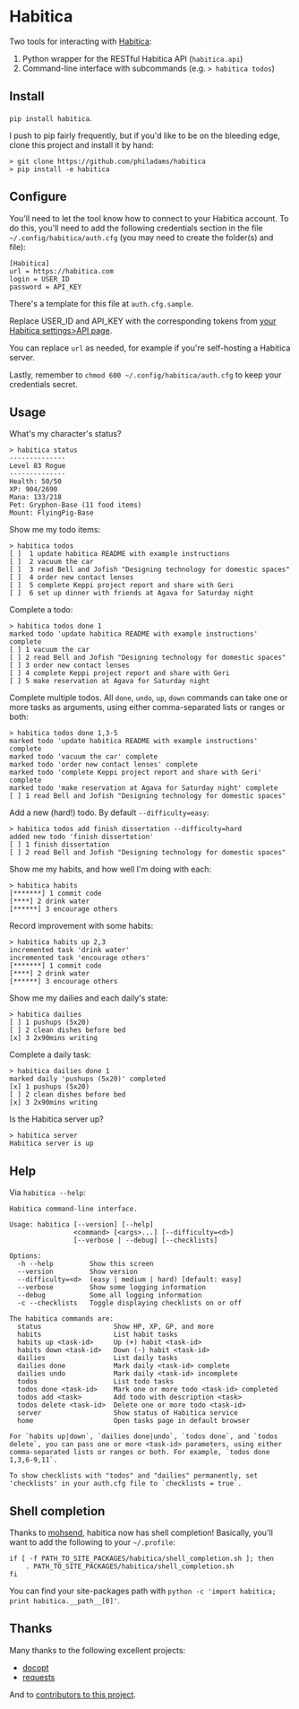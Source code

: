 Habitica
========

Two tools for interacting with [Habitica](http://habitica.com):

1. Python wrapper for the RESTful Habitica API (`habitica.api`)
2. Command-line interface with subcommands (e.g. `> habitica todos`)

Install
-------

`pip install habitica`.

I push to pip fairly frequently, but if you'd like to be on the bleeding edge,
clone this project and install it by hand:

    > git clone https://github.com/philadams/habitica
    > pip install -e habitica

Configure
---------

You'll need to let the tool know how to connect to your Habitica account. To do
this, you'll need to add the following credentials section in the file
`~/.config/habitica/auth.cfg` (you may need to create the folder(s) and file):

    [Habitica]
    url = https://habitica.com
    login = USER_ID
    password = API_KEY

There's a template for this file at `auth.cfg.sample`.

Replace USER\_ID and API\_KEY with the corresponding tokens from [your Habitica
settings>API page](https://habitica.com/#/options/settings/api).

You can replace `url` as needed, for example if you're self-hosting a Habitica
server.

Lastly, remember to `chmod 600 ~/.config/habitica/auth.cfg` to keep your
credentials secret.

Usage
-----

What's my character's status?

    > habitica status
    --------------
    Level 83 Rogue
    --------------
    Health: 50/50
    XP: 904/2690
    Mana: 133/218
    Pet: Gryphon-Base (11 food items)
    Mount: FlyingPig-Base

Show me my todo items:

    > habitica todos
    [ ]  1 update habitica README with example instructions
    [ ]  2 vacuum the car
    [ ]  3 read Bell and Jofish "Designing technology for domestic spaces"
    [ ]  4 order new contact lenses
    [ ]  5 complete Keppi project report and share with Geri
    [ ]  6 set up dinner with friends at Agava for Saturday night

Complete a todo:

    > habitica todos done 1
    marked todo 'update habitica README with example instructions' complete
    [ ] 1 vacuum the car
    [ ] 2 read Bell and Jofish "Designing technology for domestic spaces"
    [ ] 3 order new contact lenses
    [ ] 4 complete Keppi project report and share with Geri
    [ ] 5 make reservation at Agava for Saturday night

Complete multiple todos. All `done`, `undo`, `up`, `down` commands can take one
or more tasks as arguments, using either comma-separated lists or ranges or
both:

    > habitica todos done 1,3-5
    marked todo 'update habitica README with example instructions' complete
    marked todo 'vacuum the car' complete
    marked todo 'order new contact lenses' complete
    marked todo 'complete Keppi project report and share with Geri' complete
    marked todo 'make reservation at Agava for Saturday night' complete
    [ ] 1 read Bell and Jofish "Designing technology for domestic spaces"

Add a new (hard!) todo. By default `--difficulty=easy`:

    > habitica todos add finish dissertation --difficulty=hard
    added new todo 'finish dissertation'
    [ ] 1 finish dissertation
    [ ] 2 read Bell and Jofish "Designing technology for domestic spaces"

Show me my habits, and how well I'm doing with each:

    > habitica habits
    [*******] 1 commit code
    [****] 2 drink water
    [******] 3 encourage others

Record improvement with some habits:

    > habitica habits up 2,3
    incremented task 'drink water'
    incremented task 'encourage others'
    [*******] 1 commit code
    [****] 2 drink water
    [******] 3 encourage others

Show me my dailies and each daily's state:

    > habitica dailies
    [ ] 1 pushups (5x20)
    [ ] 2 clean dishes before bed
    [x] 3 2x90mins writing

Complete a daily task:

    > habitica dailies done 1
    marked daily 'pushups (5x20)' completed
    [x] 1 pushups (5x20)
    [ ] 2 clean dishes before bed
    [x] 3 2x90mins writing

Is the Habitica server up?

    > habitica server
    Habitica server is up

Help
----

Via `habitica --help`:

    Habitica command-line interface.

    Usage: habitica [--version] [--help]
                    <command> [<args>...] [--difficulty=<d>]
                    [--verbose | --debug] [--checklists]

    Options:
      -h --help         Show this screen
      --version         Show version
      --difficulty=<d>  (easy | medium | hard) [default: easy]
      --verbose         Show some logging information
      --debug           Some all logging information
      -c --checklists   Toggle displaying checklists on or off

    The habitica commands are:
      status                  Show HP, XP, GP, and more
      habits                  List habit tasks
      habits up <task-id>     Up (+) habit <task-id>
      habits down <task-id>   Down (-) habit <task-id>
      dailies                 List daily tasks
      dailies done            Mark daily <task-id> complete
      dailies undo            Mark daily <task-id> incomplete
      todos                   List todo tasks
      todos done <task-id>    Mark one or more todo <task-id> completed
      todos add <task>        Add todo with description <task>
      todos delete <task-id>  Delete one or more todo <task-id>
      server                  Show status of Habitica service
      home                    Open tasks page in default browser

    For `habits up|down`, `dailies done|undo`, `todos done`, and `todos
    delete`, you can pass one or more <task-id> parameters, using either
    comma-separated lists or ranges or both. For example, `todos done
    1,3,6-9,11`.

    To show checklists with "todos" and "dailies" permanently, set
    'checklists' in your auth.cfg file to `checklists = true`.

Shell completion
----------------

Thanks to [mohsend](https://github.com/mohsend), habitica now has shell completion! Basically, you'll want to add the following to your `~/.profile`:

    if [ -f PATH_TO_SITE_PACKAGES/habitica/shell_completion.sh ]; then
        . PATH_TO_SITE_PACKAGES/habitica/shell_completion.sh
    fi

You can find your site-packages path with `python -c 'import habitica; print
habitica.__path__[0]'`.

Thanks
------

Many thanks to the following excellent projects:

- [docopt](https://github.com/docopt/docopt)
- [requests](https://github.com/kennethreitz/requests)

And to [contributors to this project](./CONTRIBUTORS.md).
